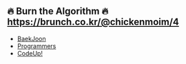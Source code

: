 ## 🔥 Burn the Algorithm 🔥 https://brunch.co.kr/@chickenmoim/4
* [BaekJoon](https://www.acmicpc.net/)
* [Programmers](https://programmers.co.kr/skill_checks)
* [CodeUp!](https://codeup.kr/problemset.php)
